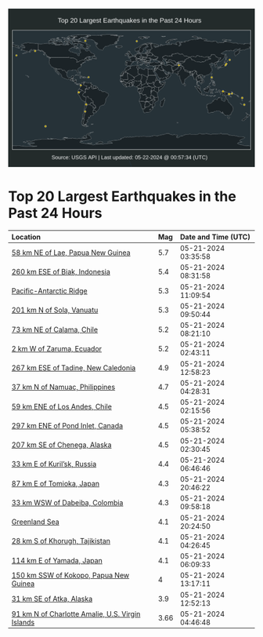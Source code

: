 ![Map](./map.png)

# Top 20 Largest Earthquakes in the Past 24 Hours

| Location | Mag | Date and Time (UTC) |
|:---|:---|:---|
| [58 km NE of Lae, Papua New Guinea](https://earthquake.usgs.gov/earthquakes/eventpage/us6000mzyf) | 5.7 | 05-21-2024 03:35:58 |
| [260 km ESE of Biak, Indonesia](https://earthquake.usgs.gov/earthquakes/eventpage/us6000n004) | 5.4 | 05-21-2024 08:31:58 |
| [Pacific-Antarctic Ridge](https://earthquake.usgs.gov/earthquakes/eventpage/us6000n00r) | 5.3 | 05-21-2024 11:09:54 |
| [201 km N of Sola, Vanuatu](https://earthquake.usgs.gov/earthquakes/eventpage/us6000n00g) | 5.3 | 05-21-2024 09:50:44 |
| [73 km NE of Calama, Chile](https://earthquake.usgs.gov/earthquakes/eventpage/us6000n003) | 5.2 | 05-21-2024 08:21:10 |
| [2 km W of Zaruma, Ecuador](https://earthquake.usgs.gov/earthquakes/eventpage/us6000mzyb) | 5.2 | 05-21-2024 02:43:11 |
| [267 km ESE of Tadine, New Caledonia](https://earthquake.usgs.gov/earthquakes/eventpage/us6000n00z) | 4.9 | 05-21-2024 12:58:23 |
| [37 km N of Namuac, Philippines](https://earthquake.usgs.gov/earthquakes/eventpage/us6000mzz6) | 4.7 | 05-21-2024 04:28:31 |
| [59 km ENE of Los Andes, Chile](https://earthquake.usgs.gov/earthquakes/eventpage/us6000mzy6) | 4.5 | 05-21-2024 02:15:56 |
| [297 km ENE of Pond Inlet, Canada](https://earthquake.usgs.gov/earthquakes/eventpage/us6000mzzj) | 4.5 | 05-21-2024 05:38:52 |
| [207 km SE of Chenega, Alaska](https://earthquake.usgs.gov/earthquakes/eventpage/us6000mzy9) | 4.5 | 05-21-2024 02:30:45 |
| [33 km E of Kuril’sk, Russia](https://earthquake.usgs.gov/earthquakes/eventpage/us6000mzzt) | 4.4 | 05-21-2024 06:46:46 |
| [87 km E of Tomioka, Japan](https://earthquake.usgs.gov/earthquakes/eventpage/us6000n05q) | 4.3 | 05-21-2024 20:46:22 |
| [33 km WSW of Dabeiba, Colombia](https://earthquake.usgs.gov/earthquakes/eventpage/us6000n00i) | 4.3 | 05-21-2024 09:58:18 |
| [Greenland Sea](https://earthquake.usgs.gov/earthquakes/eventpage/us6000n05j) | 4.1 | 05-21-2024 20:24:50 |
| [28 km S of Khorugh, Tajikistan](https://earthquake.usgs.gov/earthquakes/eventpage/us6000mzz4) | 4.1 | 05-21-2024 04:26:45 |
| [114 km E of Yamada, Japan](https://earthquake.usgs.gov/earthquakes/eventpage/us6000mzzn) | 4.1 | 05-21-2024 06:09:33 |
| [150 km SSW of Kokopo, Papua New Guinea](https://earthquake.usgs.gov/earthquakes/eventpage/us6000n013) | 4 | 05-21-2024 13:17:11 |
| [31 km SE of Atka, Alaska](https://earthquake.usgs.gov/earthquakes/eventpage/ak0246j1r3ce) | 3.9 | 05-21-2024 12:52:13 |
| [91 km N of Charlotte Amalie, U.S. Virgin Islands](https://earthquake.usgs.gov/earthquakes/eventpage/pr2024142000) | 3.66 | 05-21-2024 04:46:48 |

